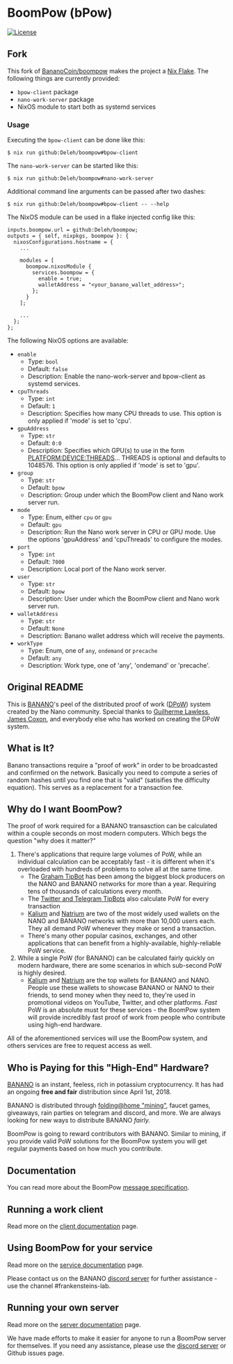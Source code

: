# BoomPow (bPow)

[![License](https://img.shields.io/github/license/BananoCoin/boompow)](https://github.com/BananoCoin/boompow/blob/master/LICENSE)

## Fork

This fork of [BananoCoin/boompow](https://github.com/BananoCoin/boompow) makes the project a [Nix Flake](https://nixos.wiki/wiki/Flakes).
The following things are currently provided:

- `bpow-client` package
- `nano-work-server` package
- NixOS module to start both as systemd services

### Usage

Executing the `bpow-client` can be done like this:

```
$ nix run github:Deleh/boompow#bpow-client
```

The `nano-work-server` can be started like this:

```
$ nix run github:Deleh/boompow#nano-work-server
```

Additional command line arguments can be passed after two dashes:

```
$ nix run github:Deleh/boompow#bpow-client -- --help
```

The NixOS module can be used in a flake injected config like this:

```
inputs.boompow.url = github:Deleh/boompow;
outputs = { self, nixpkgs, boompow }: {
  nixosConfigurations.hostname = {
    ...

    modules = [
      boompow.nixosModule {
        services.boompow = {
          enable = true;
          walletAddress = "<your_banano_wallet_address>";
        };
      }
    ];

    ...
  };
};
```

The following NixOS options are available:

- `enable`
  - Type: `bool`
  - Default: `false`
  - Description: Enable the nano-work-server and bpow-client as systemd services.
- `cpuThreads`
  - Type: `int`
  - Default: `1`
  - Description: Specifies how many CPU threads to use. This option is only applied if 'mode' is set to 'cpu'.
- `gpuAddress`
  - Type: `str`
  - Default: `0:0`
  - Description: Specifies which GPU(s) to use in the form <PLATFORM:DEVICE:THREADS>... THREADS is optional and defaults to 1048576. This option is only applied if 'mode' is set to 'gpu'.
- `group`
  - Type: `str`
  - Default: `bpow`
  - Description: Group under which the BoomPow client and Nano work server run.
- `mode`
  - Type: Enum, either `cpu` or `gpu`
  - Default: `gpu`
  - Description: Run the Nano work server in CPU or GPU mode. Use the options 'gpuAddress' and 'cpuThreads' to configure the modes.
- `port`
  - Type: `int`
  - Default: `7000`
  - Description: Local port of the Nano work server.
- `user`
  - Type: `str`
  - Default: `bpow`
  - Description: User under which the BoomPow client and Nano work server run.
- `walletAddress`
  - Type: `str`
  - Default: `None`
  - Description: Banano wallet address which will receive the payments.
- `workType`
  - Type: Enum, one of `any`, `ondemand` or `precache`
  - Default: `any`
  - Description: Work type, one of 'any', 'ondemand' or 'precache'.

## Original README

This is [BANANO](https://banano.cc)'s peel of the distributed proof of work ([DPoW](https://github.com/guilhermelawless/nano-dpow)) system created by the Nano community. Special thanks to [Guilherme Lawless](https://github.com/guilhermelawless), [James Coxon](https://github.com/jamescoxon), and everybody else who has worked on creating the DPoW system.

## What is It?

Banano transactions require a "proof of work" in order to be broadcasted and confirmed on the network. Basically you need to compute a series of random hashes until you find one that is "valid" (satisifies the difficulty equation). This serves as a replacement for a transaction fee.

## Why do I want BoomPow?

The proof of work required for a BANANO transasction can be calculated within a couple seconds on most modern computers. Which begs the question "why does it matter?"

1. There's applications that require large volumes of PoW, while an individual calculation can be acceptably fast - it is different when it's overloaded with hundreds of problems to solve all at the same time.
    * The [Graham TipBot](https://github.com/bbedward/Graham_Nano_Tip_Bot) has been among the biggest block producers on the NANO and BANANO networks for more than a year. Requiring tens of thousands of calculations every month.
    * The [Twitter and Telegram TipBots](https://github.com/mitche50/NanoTipBot) also calculate PoW for every transaction
    * [Kalium](https://kalium.banano.cc) and [Natrium](https://natrium.io) are two of the most widely used wallets on the NANO and BANANO networks with more than 10,000 users each. They all demand PoW whenever they make or send a transaction.
    * There's many other popular casinos, exchanges, and other applications that can benefit from a highly-available, highly-reliable PoW service.
2. While a single PoW (for BANANO) can be calculated fairly quickly on modern hardware, there are some scenarios in which sub-second PoW is highly desired.
    * [Kalium](https://kalium.banano.cc) and [Natrium](https://natrium.io) are the top wallets for BANANO and NANO. People use these wallets to showcase BANANO or NANO to their friends, to send money when they need to, they're used in promotional videos on YouTube, Twitter, and other platforms. *Fast* PoW is an absolute must for these services - the BoomPow system will provide incredibly fast proof of work from people who contribute using high-end hardware.

All of the aforementioned services will use the BoomPow system, and others services are free to request access as well.

## Who is Paying for this "High-End" Hardware?

[BANANO](https://banano.cc) is an instant, feeless, rich in potassium cryptocurrency. It has had an ongoing **free and fair** distribution since April 1st, 2018.

BANANO is distributed through [folding@home "mining"](https://bananominer.com), faucet games, giveaways, rain parties on telegram and discord, and more. We are always looking for new ways to distribute BANANO *fairly.*

BoomPow is going to reward contributors with BANANO. Similar to mining, if you provide valid PoW solutions for the BoomPow system you will get regular payments based on how much you contribute.

## Documentation

You can read more about the BoomPow [message specification](docs/specification.md).

## Running a work client

Read more on the [client documentation](client/README.md) page.

## Using BoomPow for your service

Read more on the [service documentation](service/README.md) page.

Please contact us on the BANANO [discord server](https://chat.banano.cc) for further assistance - use the channel #frankensteins-lab.

## Running your own server

Read more on the [server documentation](server/README.md) page.

We have made efforts to make it easier for anyone to run a BoomPow server for themselves. If you need any assistance, please use the [discord server](https://chat.banano.cc) or Github issues page.
